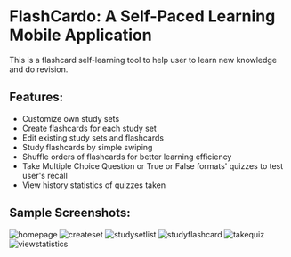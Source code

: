 # FlashCardo: A Self-Paced Learning Mobile Application

This is a flashcard self-learning tool to help user to learn new knowledge and do revision.

## Features:
* Customize own study sets 
* Create flashcards for each study set
* Edit existing study sets and flashcards
* Study flashcards by simple swiping
* Shuffle orders of flashcards for better learning efficiency
* Take Multiple Choice Question or True or False formats' quizzes to test user's recall
* View history statistics of quizzes taken 

## Sample Screenshots:
![homepage](https://user-images.githubusercontent.com/68897703/158563332-99eef8c2-773e-4868-9c02-c013ba5ab8da.png)
![createset](https://user-images.githubusercontent.com/68897703/158563401-09525de0-b178-470d-993c-624a091fdb9a.png)
![studysetlist](https://user-images.githubusercontent.com/68897703/158764824-287d7da3-fe99-42fe-a5e2-64d41550f15e.png)
![studyflashcard](https://user-images.githubusercontent.com/68897703/158563417-3b827613-aee2-450d-978e-425c1d88406b.png)
![takequiz](https://user-images.githubusercontent.com/68897703/158563534-f34b3506-c1d1-43f4-b9af-da22ff07bf7e.png)
![viewstatistics](https://user-images.githubusercontent.com/68897703/158563553-993bf166-9bd3-4300-b0b3-d407589ac6d5.png)
